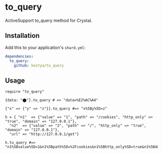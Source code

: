 # to_query

ActiveSupport to_query method for Crystal.

## Installation

Add this to your application's `shard.yml`:

```yaml
dependencies:
  to_query:
    github: kostya/to_query
```

## Usage

```crystal
require "to_query"

{data: "⬤"}.to_query # => "data=%E2%AC%A4"

{"x" => {"y" => "z"}}.to_query #=> "x%5By%5D=z"

h = { "n1"  => {"value" => "1", "path" => "/cookies", "http_only" => "true", "domain" => "127.0.0.1"},
  "n2"  => {"value" => "2", "path" => "/", "http_only" => "true", "domain" => "127.0.0.1"},
  "url" => "http://127.0.0.1/get"}

h.to_query #=> "n1%5Bvalue%5D=1&n1%5Bpath%5D=%2Fcookies&n1%5Bhttp_only%5D=true&n1%5Bdomain%5D=127.0.0.1&n2%5Bvalue%5D=2&n2%5Bpath%5D=%2F&n2%5Bhttp_only%5D=true&n2%5Bdomain%5D=127.0.0.1&url=http%3A%2F%2F127.0.0.1%2Fget"

```
